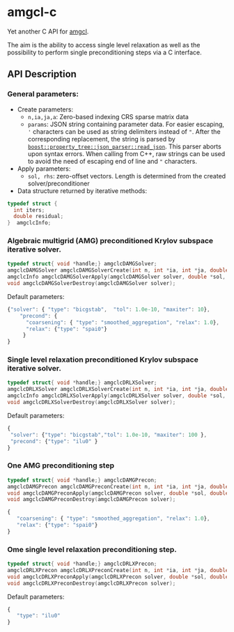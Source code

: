 amgcl-c
=======

Yet another C API for [amgcl](https://github.com/ddemidov/amgcl).

The aim is the ability to access single level relaxation as well as the possibility
to perform single preconditioning steps via a C interface.

## API Description
### General parameters:
  - Create parameters:
     -  `n,ia,ja,a`: Zero-based indexing CRS sparse matrix data
     -  `params`: JSON string containing parameter data. For easier escaping, `'` characters
     can be used as string delimiters instead of `"`. After the corresponding replacement, the string is parsed  by    [`boost::property_tree::json_parser::read_json`](https://www.boost.org/doc/libs/release/libs/property_tree/). This parser aborts upon syntax errors. When calling from C++, raw strings can be used to avoid the need of escaping end of line and `"` characters.
  - Apply parameters:
     - `sol, rhs`: zero-offset vectors. Length is determined from the created solver/preconditioner
  -  Data structure returned by iterative methods:
```c
typedef struct {
  int iters;
  double residual;
}  amgclcInfo;
```


### Algebraic multigrid (AMG) preconditioned Krylov subspace iterative solver.

```c
typedef struct{ void *handle;} amgclcDAMGSolver;
amgclcDAMGSolver amgclcDAMGSolverCreate(int n, int *ia, int *ja, double *a, char *params);
amgclcInfo amgclcDAMGSolverApply(amgclcDAMGSolver solver, double *sol, double *rhs);
void amgclcDAMGSolverDestroy(amgclcDAMGSolver solver);
```

Default parameters:
```javascript
{"solver": { "type": "bicgstab",  "tol": 1.0e-10, "maxiter": 10},
    "precond": {
      "coarsening": { "type": "smoothed_aggregation", "relax": 1.0},
      "relax": {"type": "spai0"}
     }
}
```





### Single level relaxation preconditioned Krylov subspace iterative solver.

```c
typedef struct{ void *handle;} amgclcDRLXSolver;
amgclcDRLXSolver amgclcDRLXSolverCreate(int n, int *ia, int *ja, double *a, char *params);
amgclcInfo amgclcDRLXSolverApply(amgclcDRLXSolver solver, double *sol, double *rhs);
void amgclcDRLXSolverDestroy(amgclcDRLXSolver solver);
```
Default parameters:
```javascript
{
 "solver": {"type": "bicgstab","tol": 1.0e-10, "maxiter": 100 },
 "precond": {"type": "ilu0" }
}
```


### One AMG preconditioning step

```c
typedef struct{ void *handle;} amgclcDAMGPrecon;
amgclcDAMGPrecon amgclcDAMGPreconCreate(int n, int *ia, int *ja, double *a, char *params);
void amgclcDAMGPreconApply(amgclcDAMGPrecon solver, double *sol, double *rhs);
void amgclcDAMGPreconDestroy(amgclcDAMGPrecon solver);
```

```javascript
{
   "coarsening": { "type": "smoothed_aggregation", "relax": 1.0},
   "relax": {"type": "spai0"}
}
```

### Ome single level relaxation  preconditioning step.

```c
typedef struct{ void *handle;} amgclcDRLXPrecon;
amgclcDRLXPrecon amgclcDRLXPreconCreate(int n, int *ia, int *ja, double *a, char *params);
void amgclcDRLXPreconApply(amgclcDRLXPrecon solver, double *sol, double *rhs);
void amgclcDRLXPreconDestroy(amgclcDRLXPrecon solver);
```

Default parameters:
```javascript
{
   "type": "ilu0"
}
```